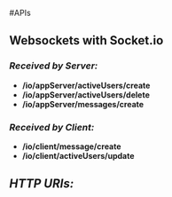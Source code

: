 #APIs

## Websockets with Socket.io
### *Received by Server:*
- **/io/appServer/activeUsers/create**
- **/io/appServer/activeUsers/delete**
- **/io/appServer/messages/create**

### *Received by Client:*
- **/io/client/message/create**
- **/io/client/activeUsers/update**

## *HTTP URIs:*

